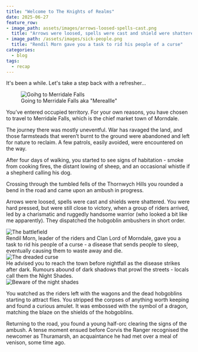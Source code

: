 ```yaml
---
title: "Welcome to The Knights of Realms"
date: 2025-06-27
feature_row:
- image_path: assets/images/arrows-loosed-spells-cast.png
  title: "Arrows were loosed, spells were cast and shield were shattered"
- image_path: /assets/images/sick-people.png
  title: "Rendil Morn gave you a task to rid his people of a curse"
categories:
  - blog
tags:
  - recap
---
```


It's been a while. Let's take a step back with a refresher...

<figure class="image-caption">
  <img src="{{ site.baseurl }}/assets/images/going-to-merridale-falls.png" alt="Goihg to Merridale Falls">
  <figcaption>Going to Merridale Falls aka "Mereallle"</figcaption>
</figure>

You’ve entered occupied territory. For your own reasons, you have chosen to travel to Merridale Falls, which is the chief market town of Morndale.

The journey there was mostly uneventful. War has ravaged the land, and those farmsteads that weren’t burnt to the ground were abandoned and left for nature to reclaim.
A few patrols, easily avoided, were encountered on the way.

After four days of walking, you started to see signs of habitation - smoke from cooking fires, the distant lowing of sheep, and an occasional whistle if a shepherd calling his dog.

Crossing through the tumbled fells of the Thornwych Hills you rounded a bend in the road and came upon an ambush in progress.

<div class="split-row">

<div class="split-text">
<p>
Arrows were loosed, spells were cast and shields were shattered.
You were hard pressed, but were still close to victory, when a group of riders arrived, led by a charismatic and ruggedly handsome warrior (who looked a bit like me apparently). They dispatched the hobgoblin ambushers in short order.
</p>
</div>
<div class="split-image">
<img src="{{ site.baseurl }}/assets/images/arrows-loosed-spells-cast.png" alt="The battlefield"> 
</div>
</div>

<div class="split-row reverse">
<div class="split-text">
Rendil Morn, leader of the riders and Clan Lord of Morndale, gave you a task to rid his people of a curse - a disease that sends people to sleep, eventually causing them to waste away and die.
</div>
<div class="split-image">
<img src="{{ site.baseurl }}/assets/images/sick-people.png" alt="The dreaded curse">
</div>
</div>

<div class="split-row">
<div class="split-text">
He advised you to reach the town before nightfall as the disease strikes after dark. Rumours abound of dark shadows that prowl the streets - locals call them the Night Shades.
</div>
<div class="split-image">
<img src="{{ site.baseurl }}/assets/images/night-shades.png" alt="Beware of the night shades">
</div>
</div>

You watched as the riders left with the wagons and the dead hobgoblins starting to attract flies. You stripped the corpses of anything worth keeping and found a curious amulet. It was embossed with the symbol of a dragon, matching the blaze on the shields of the hobgoblins.

Returning to the road, you found a young half-orc clearing the signs of the ambush. A tense moment ensued before Corvis the Ranger recognised the newcomer as Thuramarsh, an acquaintance he had met over a meal of venison, some time ago.